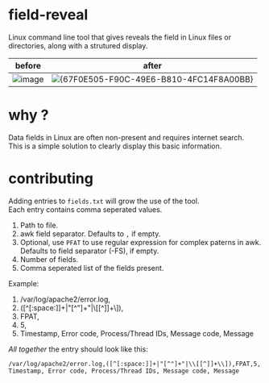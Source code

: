 # field-reveal
Linux command line tool that gives reveals the field in Linux files or directories, along with a strutured display.

| before | after |
|--------|-------|
|![image](https://github.com/user-attachments/assets/3769ad7c-4be5-441e-b99a-cc3b3971e30f)|![{67F0E505-F90C-49E6-B810-4FC14F8A00BB}](https://github.com/user-attachments/assets/a7f7747a-7cd2-4371-8f86-6bfde92f49e7)|

# why ?
Data fields in Linux are often non-present and requires internet search. \
This is a simple solution to clearly display this basic information.

# contributing
Adding entries to `fields.txt` will grow the use of the tool. \
Each entry contains comma seperated values.

1. Path to file.
2. awk field separator. Defaults to `,` if empty.
3. Optional, use `PFAT` to use regular expression for complex paterns in awk. Defaults to field separator (-FS), if empty.
4. Number of fields.
5. Comma seperated list of the fields present. 

Example:
1. /var/log/apache2/error.log,
2. ([^[:space:]]+|"[^"]+"|\\[[^]]+\\]),
3. FPAT,
4. 5,
5. Timestamp, Error code, Process/Thread IDs, Message code, Message

*All together* the entry should look like this:
```
/var/log/apache2/error.log,([^[:space:]]+|"[^"]+"|\\[[^]]+\\]),FPAT,5, Timestamp, Error code, Process/Thread IDs, Message code, Message
```
